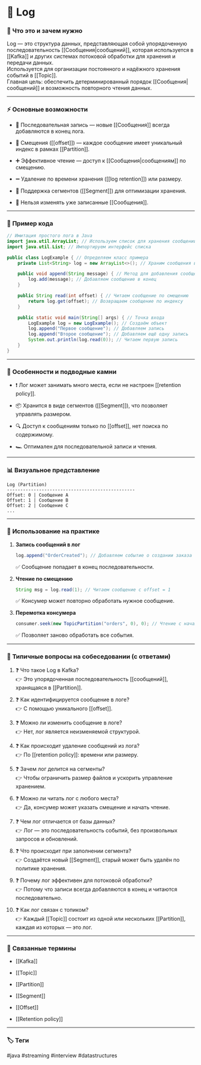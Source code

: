# 📄 **Log**

### 📝 **Что это и зачем нужно**

Log — это структура данных, представляющая собой упорядоченную последовательность [[Сообщения|сообщений]], которая используется в [[Kafka]] и других системах потоковой обработки для хранения и передачи данных.  
Используется для организации постоянного и надёжного хранения событий в [[Topic]].  
Главная цель: обеспечить детерминированный порядок [[Сообщения|сообщений]] и возможность повторного чтения данных.

---

### ⚡ **Основные возможности**

- 📍 Последовательная запись — новые [[Сообщения]] всегда добавляются в конец лога.
    
- 🔑 Смещения ([[offset]]) — каждое сообщение имеет уникальный индекс в рамках [[Partition]].
    
- ➕ Эффективное чтение — доступ к [[Сообщения|сообщениям]] по смещению.
    
- ➖ Удаление по времени хранения ([[log retention]]) или размеру.
    
- 🔄 Поддержка сегментов ([[Segment]]) для оптимизации хранения.
    
- 🚫 Нельзя изменять уже записанные [[Сообщения]].
    

---

### 📌 **Пример кода**

```java
// Имитация простого лога в Java
import java.util.ArrayList; // Используем список для хранения сообщений
import java.util.List; // Импортируем интерфейс списка

public class LogExample { // Определяем класс примера
    private List<String> log = new ArrayList<>(); // Храним сообщения в списке

    public void append(String message) { // Метод для добавления сообщения
        log.add(message); // Добавляем сообщение в конец
    }

    public String read(int offset) { // Читаем сообщение по смещению
        return log.get(offset); // Возвращаем сообщение по индексу
    }

    public static void main(String[] args) { // Точка входа
        LogExample log = new LogExample(); // Создаём объект
        log.append("Первое сообщение"); // Добавляем запись
        log.append("Второе сообщение"); // Добавляем ещё одну запись
        System.out.println(log.read(0)); // Читаем первую запись
    }
}
```

---

### 🧠 **Особенности и подводные камни**

- ❗ Лог может занимать много места, если не настроен [[retention policy]].
    
- 📦 Хранится в виде сегментов ([[Segment]]), что позволяет управлять размером.
    
- 🔍 Доступ к сообщениям только по [[offset]], нет поиска по содержимому.
    
- 🏎 Оптимален для последовательной записи и чтения.
    

---

### 📊 **Визуальное представление**

```
Log (Partition)
------------------------------------------------
Offset: 0 | Сообщение A
Offset: 1 | Сообщение B
Offset: 2 | Сообщение C
...
```

---

### 💼 **Использование на практике**

1. **Запись сообщений в лог**
    
    ```java
    log.append("OrderCreated"); // Добавляем событие о создании заказа
    ```
    
    ✅ Сообщение попадает в конец последовательности.
    
2. **Чтение по смещению**
    
    ```java
    String msg = log.read(1); // Читаем сообщение с offset = 1
    ```
    
    ✅ Консумер может повторно обработать нужное сообщение.
    
3. **Перемотка консумера**
    
    ```java
    consumer.seek(new TopicPartition("orders", 0), 0); // Чтение с начала лога
    ```
    
    ✅ Позволяет заново обработать все события.
    

---

### 🎯 **Типичные вопросы на собеседовании (с ответами)**

1. ❓ Что такое Log в Kafka?  
    👉 Это упорядоченная последовательность [[сообщений]], хранящаяся в [[Partition]].
    
2. ❓ Как идентифицируется сообщение в логе?  
    👉 С помощью уникального [[offset]].
    
3. ❓ Можно ли изменить сообщение в логе?  
    👉 Нет, лог является неизменяемой структурой.
    
4. ❓ Как происходит удаление сообщений из лога?  
    👉 По [[retention policy]]: времени или размеру.
    
5. ❓ Зачем лог делится на сегменты?  
    👉 Чтобы ограничить размер файлов и ускорить управление хранением.
    
6. ❓ Можно ли читать лог с любого места?  
    👉 Да, консумер может указать смещение и начать чтение.
    
7. ❓ Чем лог отличается от базы данных?  
    👉 Лог — это последовательность событий, без произвольных запросов и обновлений.
    
8. ❓ Что происходит при заполнении сегмента?  
    👉 Создаётся новый [[Segment]], старый может быть удалён по политике хранения.
    
9. ❓ Почему лог эффективен для потоковой обработки?  
    👉 Потому что записи всегда добавляются в конец и читаются последовательно.
    
10. ❓ Как лог связан с топиком?  
    👉 Каждый [[Topic]] состоит из одной или нескольких [[Partition]], каждая из которых — это лог.
    

---

### 🔗 **Связанные термины**

- [[Kafka]]
    
- [[Topic]]
    
- [[Partition]]
    
- [[Segment]]
    
- [[Offset]]
    
- [[Retention policy]]
    

---

### 🏷 **Теги**

#java #streaming #interview #datastructures